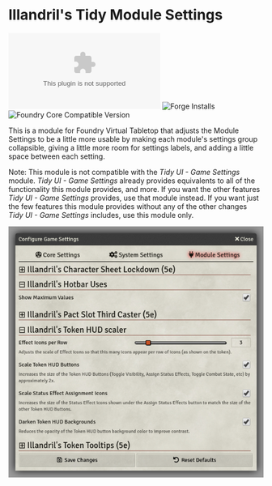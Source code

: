 # Illandril's Tidy Module Settings
![Latest Release Download Count](https://img.shields.io/github/downloads/illandril/FoundryVTT-tidy-module-settings/latest/module.zip?color=4b0000&label=Downloads)
![Forge Installs](https://img.shields.io/badge/dynamic/json?color=4b0000&label=Forge%20Installs&query=package.installs&url=http%3A%2F%2Fforge-vtt.com%2Fapi%2Fbazaar%2Fpackage%2Fillandril-tidy-module-settings&suffix=%25)
![Foundry Core Compatible Version](https://img.shields.io/badge/dynamic/json?color=4b0000&label=Foundry%20Version&query=$.compatibleCoreVersion&url=https%3A%2F%2Fgithub.com%2Fillandril%2FFoundryVTT-tidy-module-settings%2Freleases%2Flatest%2Fdownload%2Fmodule.json)

This is a module for Foundry Virtual Tabletop that adjusts the Module Settings to be a little more usable by making each module's settings group collapsible, giving a little more room for settings labels, and adding a little space between each setting.

Note: This module is not compatible with the *Tidy UI - Game Settings* module. *Tidy UI - Game Settings* already provides equivalents to all of the functionality this module provides, and more. If you want the other features *Tidy UI - Game Settings* provides, use that module instead. If you want just the few features this module provides without any of the other changes *Tidy UI - Game Settings* includes, use this module only.

![Collapsible Module Settings for a variety of Illandril's modules](https://github.com/illandril/FoundryVTT-tidy-module-settings/raw/main/screenshots/example-a.png)

